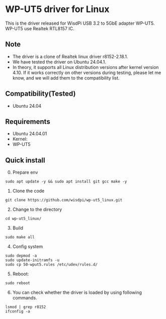 # WP-UT5 driver for Linux

This is the driver released for WisdPi USB 3.2 to 5GbE adapter WP-UT5.
WP-UT5 use Realtek RTL8157 IC.

## Note
- The driver is a clone of Realtek linux driver r8152-2.18.1.
- We have tested the driver on Ubuntu 24.04.1. 
- In theory, it supports all Linux distribution versions after kernel version 4.10. If it works correctly on other versions during testing, please let me know, and we will add them to the compatibility list.

## Compatibility(Tested)
- Ubuntu 24.04


## Requirements
- Ubuntu 24.04.01
- Kernel: 
- WP-UT5

## Quick install
0. Prepare env

`sudo apt update -y && sudo apt install git gcc make -y`

1. Clone the code

`git clone https://github.com/wisdpi/wp-ut5_linux.git`

2. Change to the directory

`cd wp-ut5_linux/`

3. Build

`sudo make all`

4. Config system

```
sudo depmod -a
sudo update-initramfs -u
sudo cp 50-wput5.rules /etc/udev/rules.d/

```

5. Reboot:

`sudo reboot`

6. You can check whether the driver is loaded by using following commands.

```
lsmod | grep r8152
ifconfig -a
```

